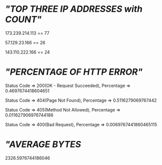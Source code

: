 *"TOP THREE IP ADDRESSES with COUNT"*
===========
173.239.214.113 == 77

57.129.23.166 == 26 

143.110.222.166 == 24


*"PERCENTAGE OF HTTP ERROR"*
===========
Status Code => 200(OK - Request Succeeded), Percentage => 0.4697674418604651

Status Code => 404(Page Not Found), Percentage => 0.5116279069767442

Status Code => 405(Method Not Allowed), Percentage => 0.011627906976744186

Status Code => 400(Bad Request), Percentage => 0.0069767441860465115


*"AVERAGE BYTES*
===========
2326.5976744186046
